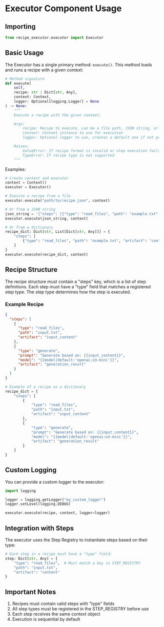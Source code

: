 # Executor Component Usage

## Importing

```python
from recipe_executor.executor import Executor
```

## Basic Usage

The Executor has a single primary method: `execute()`. This method loads and runs a recipe with a given context:

```python
# Method signature
def execute(
    self,
    recipe: str | Dict[str, Any],
    context: Context,
    logger: Optional[logging.Logger] = None
) -> None:
    """
    Execute a recipe with the given context.

    Args:
        recipe: Recipe to execute, can be a file path, JSON string, or dictionary
        context: Context instance to use for execution
        logger: Optional logger to use, creates a default one if not provided

    Raises:
        ValueError: If recipe format is invalid or step execution fails
        TypeError: If recipe type is not supported
    """
```

Examples:

```python
# Create context and executor
context = Context()
executor = Executor()

# Execute a recipe from a file
executor.execute("path/to/recipe.json", context)

# Or from a JSON string
json_string = '{"steps": [{"type": "read_files", "path": "example.txt", "artifact": "content"}]}'
executor.execute(json_string, context)

# Or from a dictionary
recipe_dict: Dict[str, List[Dict[str, Any]]] = {
    "steps": [
        {"type": "read_files", "path": "example.txt", "artifact": "content"}
    ]
}
executor.execute(recipe_dict, context)
```

## Recipe Structure

The recipe structure must contain a "steps" key, which is a list of step definitions. Each step must have a "type" field that matches a registered step type. The step type determines how the step is executed.

### Example Recipe

```json
{
  "steps": [
    {
      "type": "read_files",
      "path": "input.txt",
      "artifact": "input_content"
    },
    {
      "type": "generate",
      "prompt": "Generate based on: {{input_content}}",
      "model": "{{model|default:'openai:o3-mini'}}",
      "artifact": "generation_result"
    }
  ]
}
```

```python
# Example of a recipe as a dictionary
recipe_dict = {
    "steps": [
        {
            "type": "read_files",
            "path": "input.txt",
            "artifact": "input_content"
        },
        {
            "type": "generate",
            "prompt": "Generate based on: {{input_content}}",
            "model": "{{model|default:'openai:o3-mini'}}",
            "artifact": "generation_result"
        }
    ]
}
```

## Custom Logging

You can provide a custom logger to the executor:

```python
import logging

logger = logging.getLogger("my_custom_logger")
logger.setLevel(logging.DEBUG)

executor.execute(recipe, context, logger=logger)
```

## Integration with Steps

The executor uses the Step Registry to instantiate steps based on their type:

```python
# Each step in a recipe must have a "type" field:
step: Dict[str, Any] = {
    "type": "read_files",  # Must match a key in STEP_REGISTRY
    "path": "input.txt",
    "artifact": "content"
}
```

## Important Notes

1. Recipes must contain valid steps with "type" fields
2. All step types must be registered in the STEP_REGISTRY before use
3. Each step receives the same context object
4. Execution is sequential by default
